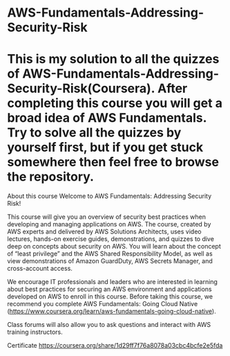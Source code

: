 # AWS-Fundamentals-Addressing-Security-Risk


# This is my solution to all the quizzes of AWS-Fundamentals-Addressing-Security-Risk(Coursera). After completing this course you will get a broad idea of AWS Fundamentals. Try to solve all the quizzes by yourself first, but if you get stuck somewhere then feel free to browse the repository.

About this course
Welcome to AWS Fundamentals: Addressing Security Risk!

This course will give you an overview of security best practices when developing and managing applications on AWS. The course, created by AWS experts and delivered by AWS Solutions Architects, uses video lectures, hands-on exercise guides, demonstrations, and quizzes to dive deep on concepts about security on AWS. You will learn about the concept of “least privilege” and the AWS Shared Responsibility Model, as well as view demonstrations of Amazon GuardDuty, AWS Secrets Manager, and cross-account access.

We encourage IT professionals and leaders who are interested in learning about best practices for securing an AWS environment and applications developed on AWS to enroll in this course. Before taking this course, we recommend you complete AWS Fundamentals: Going Cloud Native (https://www.coursera.org/learn/aws-fundamentals-going-cloud-native).

Class forums will also allow you to ask questions and interact with AWS training instructors.


Certificate
https://coursera.org/share/1d29ff7f76a8078a03cbc4bcfe2e5fda
